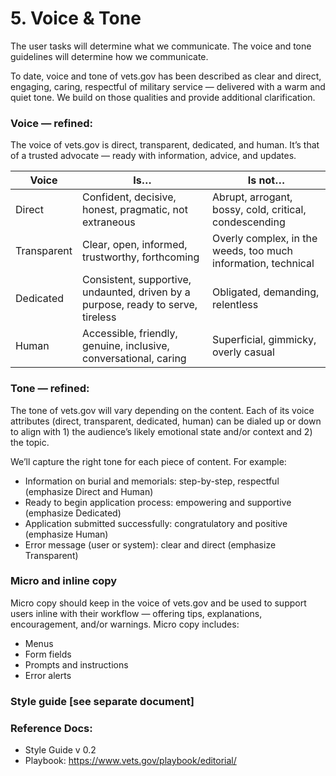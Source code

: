 # 5. Voice & Tone

The user tasks will determine what we communicate. 
The voice and tone guidelines will determine how we communicate. 

To date, voice and tone of vets.gov has been described as clear and direct, engaging, caring, respectful of military service — delivered with a warm and quiet tone. We build on those qualities and provide additional clarification. 

### Voice — refined:
The voice of vets.gov is direct, transparent, dedicated, and human. It’s that of a trusted advocate — ready with information, advice, and updates. 

Voice       | Is…                                                                              | Is not…
------------|----------------------------------------------------------------------------------|-----------------------------------
Direct      | Confident, decisive, honest, pragmatic, not extraneous                           | Abrupt, arrogant, bossy, cold, critical, condescending
Transparent | Clear, open, informed, trustworthy, forthcoming                                  | Overly complex, in the weeds, too much information, technical
Dedicated   | Consistent, supportive, undaunted, driven by a purpose, ready to serve, tireless | Obligated, demanding, relentless
Human       | Accessible, friendly, genuine, inclusive, conversational, caring                 | Superficial, gimmicky, overly casual

### Tone — refined:
The tone of vets.gov will vary depending on the content. Each of its voice attributes (direct, transparent, dedicated, human) can be dialed up or down to align with 1) the audience’s likely emotional state and/or context and 2) the topic. 

We’ll capture the right tone for each piece of content. For example:
-	Information on burial and memorials: step-by-step, respectful (emphasize Direct and Human)
-	Ready to begin application process: empowering and supportive (emphasize Dedicated)
-	Application submitted successfully: congratulatory and positive (emphasize Human)
-	Error message (user or system): clear and direct (emphasize Transparent)

### Micro and inline copy 
Micro copy should keep in the voice of vets.gov and be used to support users inline with their workflow — offering tips, explanations, encouragement, and/or warnings. Micro copy includes:
-	Menus
-	Form fields
-	Prompts and instructions
-	Error alerts

### Style guide [see separate document]

### Reference Docs:
-	Style Guide v 0.2
-	Playbook: https://www.vets.gov/playbook/editorial/
